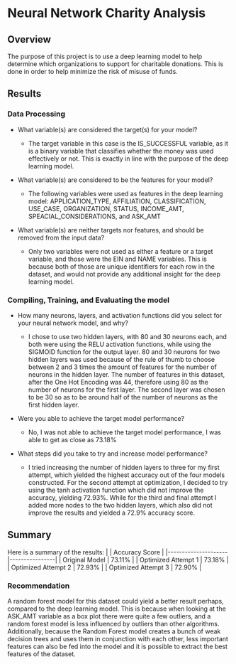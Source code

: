 # Neural Network Charity Analysis
## Overview
The purpose of this project is to use a deep learning model to help determine which organizations to support for charitable donations. This is done in order to help minimize the risk of misuse of funds.

## Results
### Data Processing
- What variable(s) are considered the target(s) for your model?
  - The target variable in this case is the IS_SUCCESSFUL variable, as it is a binary variable that classifies whether the money was used effectively or not. This is exactly in line with the purpose of the deep learning model.

- What variable(s) are considered to be the features for your model?
  - The following variables were used as features in the deep learning model: APPLICATION_TYPE, AFFILIATION, CLASSIFICATION, USE_CASE, ORGANIZATION, STATUS, INCOME_AMT, SPEACIAL_CONSIDERATIONS, and ASK_AMT

- What variable(s) are neither targets nor features, and should be removed from the input data?
  - Only two variables were not used as either a feature or a target variable, and those were the EIN and NAME variables. This is because both of those are unique identifiers for each row in the dataset, and would not provide any additional insight for the deep learning model.

### Compiling, Training, and Evaluating the model
- How many neurons, layers, and activation functions did you select for your neural network model, and why?
  - I chose to use two hidden layers, with 80 and 30 neurons each, and both were using the RELU activation functions, while using the SIGMOID function for the output layer. 80 and 30 neurons for two hidden layers was used because of the rule of thumb to choose between 2 and 3 times the amount of features for the number of neurons in the hidden layer. The number of features in this dataset, after the One Hot Encoding was 44, therefore using 80 as the number of neurons for the first layer. The second layer was chosen to be 30 so as to be around half of the number of neurons as the first hidden layer.

- Were you able to achieve the target model performance?
  - No, I was not able to achieve the target model performance, I was able to get as close as 73.18%

- What steps did you take to try and increase model performance?
  - I tried increasing the number of hidden layers to three for my first attempt, which yielded the highest accuracy out of the four models constructed. For the second attempt at optimization, I decided to try using the tanh activation function which did not improve the accuracy, yielding 72.93%. While for the third and final attempt I added more nodes to the two hidden layers, which also did not improve the results and yielded a 72.9% accuracy score.

## Summary
Here is a summary of the results:
|                     | Accuracy Score |
|---------------------|----------------|
| Original Model      | 73.11%         |
| Optimized Attempt 1 | 73.18%         |
| Optimized Attempt 2 | 72.93%         |
| Optimized Attempt 3 | 72.90%         |

### Recommendation
A random forest model for this dataset could yield a better result perhaps, compared to the deep learning model. This is because when looking at the ASK_AMT variable as a box plot there were quite a few outliers, and a random forest model is less influenced by outliers than other algorithms. Additionally, because the Random Forest model creates a bunch of weak decision trees and uses them in conjunction with each other, less important features can also be fed into the model and it is possible to extract the best features of the dataset.

